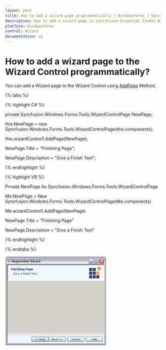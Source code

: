 ```yaml
---
layout: post
title: How to add a wizard page programmatically | WindowsForms | Syncfusion
description: How to add a wizard page in Syncfusion Essential Studio WindowsForms Wizard Control, its elements, and more.
platform: WindowsForms
control: Wizard
documentation: ug
---
```


# How to add a wizard page to the Wizard Control programmatically?

You can add a Wizard page to the Wizard Control using [AddPage](https://help.syncfusion.com/cr/windowsforms/Syncfusion.Windows.Forms.Tools.Wizard.html#Syncfusion_Windows_Forms_Tools_Wizard_AddPage_Syncfusion_Windows_Forms_Tools_WizardPage_) Method.

{% tabs %}

{% highlight C# %}

private Syncfusion.Windows.Forms.Tools.WizardControlPage NewPage;

this.NewPage = new Syncfusion.Windows.Forms.Tools.WizardControlPage(this.components);

this.wizardControl1.AddPage(NewPage);

NewPage.Title = "Finishing Page";

NewPage.Description = "Give a Finish Text";

{% endhighlight %}

{% highlight VB %}



Private NewPage As Syncfusion.Windows.Forms.Tools.WizardControlPage

Me.NewPage = New Syncfusion.Windows.Forms.Tools.WizardControlPage(Me.components) 

Me.wizardControl1.AddPage(NewPage) 

NewPage.Title = "Finishing Page" 

NewPage.Description = "Give a Finish Text" 

{% endhighlight %}

{% endtabs %}

![wizard page added to the wizard control programmatically](How-to-add-a-wizard-page-to-the-Wizard-Control-programmatically_images/How-to-add-a-wizard-page-to-the-Wizard-Control-programmatically_img1.jpeg)


